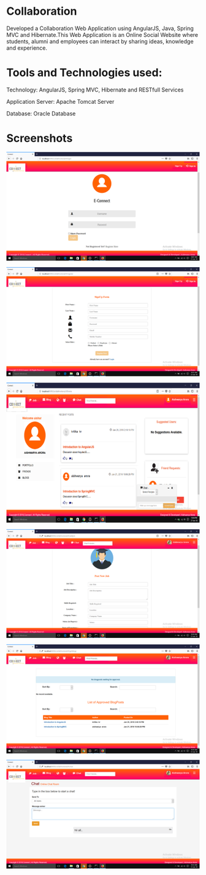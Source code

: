 # Collaboration
Developed a Collaboration Web Application using AngularJS, Java, Spring MVC and Hibernate.This Web Application is an Online Social Website where students, alumni and employees can interact by sharing ideas, knowledge and experience.

# Tools and Technologies used:

Technology: AngularJS, Spring MVC, Hibernate and RESTfull Services

Application Server: Apache Tomcat Server

Database: Oracle Database 

# Screenshots

![Alt text](/WebContent/images/website5.png?raw=true "Optional Title")

![Alt text](/WebContent/images/website12.png?raw=true "Optional Title")

![Alt text](/WebContent/images/website13.png?raw=true "Optional Title")

![Alt text](/WebContent/images/website8.png?raw=true "Optional Title")

![Alt text](/WebContent/images/website9.png?raw=true "Optional Title")

![Alt text](/WebContent/images/website10.png?raw=true "Optional Title")
